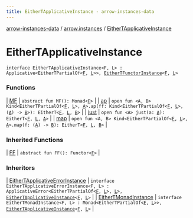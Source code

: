 ```yaml
---
title: EitherTApplicativeInstance - arrow-instances-data
---
```


[arrow-instances-data](../../index.html) / [arrow.instances](../index.html) / [EitherTApplicativeInstance](./index.html)

# EitherTApplicativeInstance

`interface EitherTApplicativeInstance<F, L> : Applicative<EitherTPartialOf<`[`F`](index.html#F)`, `[`L`](index.html#L)`>>, `[`EitherTFunctorInstance`](../-either-t-functor-instance/index.html)`<`[`F`](index.html#F)`, `[`L`](index.html#L)`>`

### Functions

| [MF](-m-f.html) | `abstract fun MF(): Monad<`[`F`](index.html#F)`>` |
| [ap](ap.html) | `open fun <A, B> Kind<EitherTPartialOf<`[`F`](index.html#F)`, `[`L`](index.html#L)`>, `[`A`](ap.html#A)`>.ap(ff: Kind<EitherTPartialOf<`[`F`](index.html#F)`, `[`L`](index.html#L)`>, (`[`A`](ap.html#A)`) -> `[`B`](ap.html#B)`>): EitherT<`[`F`](index.html#F)`, `[`L`](index.html#L)`, `[`B`](ap.html#B)`>` |
| [just](just.html) | `open fun <A> just(a: `[`A`](just.html#A)`): EitherT<`[`F`](index.html#F)`, `[`L`](index.html#L)`, `[`A`](just.html#A)`>` |
| [map](map.html) | `open fun <A, B> Kind<EitherTPartialOf<`[`F`](index.html#F)`, `[`L`](index.html#L)`>, `[`A`](map.html#A)`>.map(f: (`[`A`](map.html#A)`) -> `[`B`](map.html#B)`): EitherT<`[`F`](index.html#F)`, `[`L`](index.html#L)`, `[`B`](map.html#B)`>` |

### Inherited Functions

| [FF](../-either-t-functor-instance/-f-f.html) | `abstract fun FF(): Functor<`[`F`](../-either-t-functor-instance/index.html#F)`>` |

### Inheritors

| [EitherTApplicativeErrorInstance](../-either-t-applicative-error-instance/index.html) | `interface EitherTApplicativeErrorInstance<F, L> : ApplicativeError<EitherTPartialOf<`[`F`](../-either-t-applicative-error-instance/index.html#F)`, `[`L`](../-either-t-applicative-error-instance/index.html#L)`>, `[`L`](../-either-t-applicative-error-instance/index.html#L)`>, `[`EitherTApplicativeInstance`](./index.html)`<`[`F`](../-either-t-applicative-error-instance/index.html#F)`, `[`L`](../-either-t-applicative-error-instance/index.html#L)`>` |
| [EitherTMonadInstance](../-either-t-monad-instance/index.html) | `interface EitherTMonadInstance<F, L> : Monad<EitherTPartialOf<`[`F`](../-either-t-monad-instance/index.html#F)`, `[`L`](../-either-t-monad-instance/index.html#L)`>>, `[`EitherTApplicativeInstance`](./index.html)`<`[`F`](../-either-t-monad-instance/index.html#F)`, `[`L`](../-either-t-monad-instance/index.html#L)`>` |

